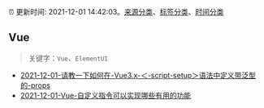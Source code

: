:alarm_clock: 更新时间: 2021-12-01 14:42:03。[来源分类](../README.md)、[标签分类](../TAGS.md)、[时间分类](../TIMELINE.md)

## Vue


> 关键字：`Vue`、`ElementUI`



- [2021-12-01-请教一下如何在-Vue3.x-＜-script-setup＞语法中定义带泛型的-props](https://www.v2ex.com/t/819370) 
- [2021-12-01-Vue-自定义指令可以实现哪些有用的功能](https://toutiao.io/k/uuio6yy) 